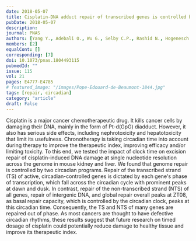 ```yaml
---
date: 2018-05-07
title: Cisplatin-DNA adduct repair of transcribed genes is controlled by two circadian programs in mouse tissues.
pubDate: 2018-05-07
description: 
journal: PNAS
authors: [Yang Y., Adebali O., Wu G., Selby C.P., Rashid N., Hogenesch J.B., Sancar A.]
members: [2]
equalCont: []
corresponding: [7]
doi: 10.1073/pnas.1804493115
pubmedId: ""
issue: 115
vol: 21
pages: E4777-E4785
# featured_image: "/images/Pope-Edouard-de-Beaumont-1844.jpg"
tags: [repair, circadian]
category: "article"
draft: False
---
```


Cisplatin is a major cancer chemotherapeutic drug. It kills cancer cells by damaging their DNA, mainly in the form of Pt-d(GpG) diadduct. However, it also has serious side effects, including nephrotoxicity and hepatotoxicity that limit its usefulness. Chronotherapy is taking circadian time into account during therapy to improve the therapeutic index, improving efficacy and/or limiting toxicity. To this end, we tested the impact of clock time on excision repair of cisplatin-induced DNA damage at single nucleotide resolution across the genome in mouse kidney and liver. We found that genome repair is controlled by two circadian programs. Repair of the transcribed strand (TS) of active, circadian-controlled genes is dictated by each gene's phase of transcription, which fall across the circadian cycle with prominent peaks at dawn and dusk. In contrast, repair of the non-transcribed strand (NTS) of all genes, repair of intergenic DNA, and global repair overall peaks at ZT08, as basal repair capacity, which is controlled by the circadian clock, peaks at this circadian time. Consequently, the TS and NTS of many genes are repaired out of phase. As most cancers are thought to have defective circadian rhythms, these results suggest that future research on timed dosage of cisplatin could potentially reduce damage to healthy tissue and improve its therapeutic index.